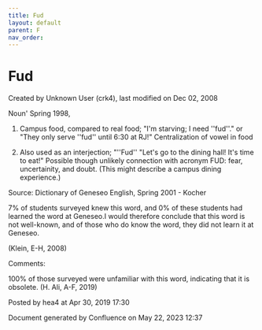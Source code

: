 ```yaml
---
title: Fud
layout: default
parent: F
nav_order:
---
```


# Fud

Created by  Unknown User (crk4), last modified on Dec 02, 2008

Noun' Spring 1998, 

1. Campus food, compared to real food; &quot;I'm starving; I need ''fud''.&quot; or &quot;They only serve ''fud'' until 6:30 at RJ!&quot; Centralization of vowel in food 

2. Also used as an interjection; &quot;''Fud'' &quot;Let's go to the dining hall! It's time to eat!&quot; Possible though unlikely connection with acronym FUD: fear, uncertainity, and doubt. (This might describe a campus dining experience.) 

Source: Dictionary of Geneseo English, Spring 2001 - Kocher

7% of students surveyed knew this word, and 0% of these students had learned the word at Geneseo.I would therefore conclude that this word is not well-known, and of those who do know the word, they did not learn it at Geneseo.

(Klein, E-H, 2008)

Comments:

100% of those surveyed were unfamiliar with this word, indicating that it is obsolete. (H. Ali, A-F, 2019)

Posted by hea4 at Apr 30, 2019 17:30

Document generated by Confluence on May 22, 2023 12:37


